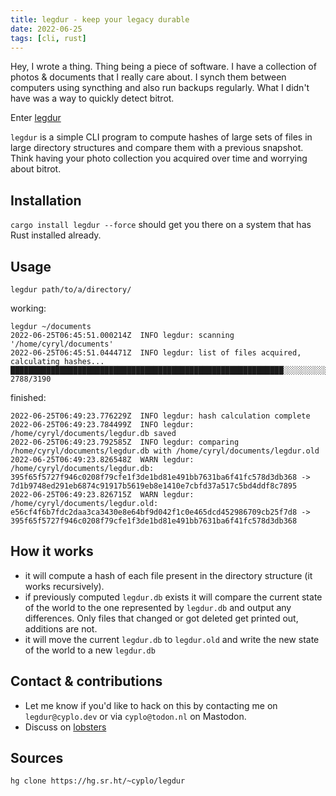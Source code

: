 ```yaml
---
title: legdur - keep your legacy durable
date: 2022-06-25
tags: [cli, rust]
---
```


Hey, I wrote a thing. Thing being a piece of software.
I have a collection of photos & documents that I really care about.
I synch them between computers using syncthing and also run backups regularly.
What I didn't have was a way to quickly detect bitrot.

Enter [legdur](https://crates.io/crates/legdur)

`legdur` is a simple CLI program to compute hashes of large sets of files in large directory structures and compare them with a previous snapshot.
Think having your photo collection you acquired over time and worrying about bitrot.

## Installation

`cargo install legdur --force` should get you there on a system that has Rust installed already.

## Usage

`legdur path/to/a/directory/`

working:
```shell
legdur ~/documents
2022-06-25T06:45:51.000214Z  INFO legdur: scanning '/home/cyryl/documents'
2022-06-25T06:45:51.044471Z  INFO legdur: list of files acquired, calculating hashes...
█████████████████████████████████████████████████████████████░░░░░░░░░░░░░░░░ 2788/3190
```

finished:
```shell
2022-06-25T06:49:23.776229Z  INFO legdur: hash calculation complete
2022-06-25T06:49:23.784499Z  INFO legdur: /home/cyryl/documents/legdur.db saved
2022-06-25T06:49:23.792585Z  INFO legdur: comparing /home/cyryl/documents/legdur.db with /home/cyryl/documents/legdur.old
2022-06-25T06:49:23.826548Z  WARN legdur: /home/cyryl/documents/legdur.db: 395f65f5727f946c0208f79cfe1f3de1bd81e491bb7631ba6f41fc578d3db368 -> 7d1b9748ed291eb6874c91917b5619eb8e1410e7cbfd37a517c5bd4ddf8c7895
2022-06-25T06:49:23.826715Z  WARN legdur: /home/cyryl/documents/legdur.old: e56cf4f6b7fdc2daa3ca3430e8e64bf9d042f1c0e465dcd452986709cb25f7d8 -> 395f65f5727f946c0208f79cfe1f3de1bd81e491bb7631ba6f41fc578d3db368
```

## How it works

* it will compute a hash of each file present in the directory structure (it works recursively).
* if previously computed `legdur.db` exists it will compare the current state of the world to the one represented by `legdur.db` and output any differences. Only files that changed or got deleted get printed out, additions are not.
* it will move the current `legdur.db` to `legdur.old` and write the new state of the world to a new `legdur.db`


## Contact & contributions
* Let me know if you'd like to hack on this by contacting me on `legdur@cyplo.dev` or via `cyplo@todon.nl` on Mastodon.
* Discuss on [lobsters](https://lobste.rs/s/klljdd/legdur_keep_your_legacy_durable)

## Sources

`hg clone https://hg.sr.ht/~cyplo/legdur`

